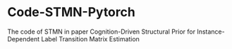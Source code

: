 # Code-STMN-Pytorch
The code of STMN in paper Cognition-Driven Structural Prior for Instance-Dependent Label Transition Matrix Estimation
